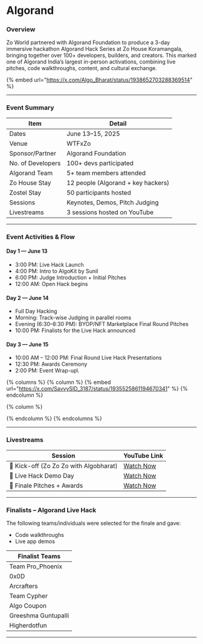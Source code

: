 # Algorand

### Overview

Zo World partnered with Algorand Foundation to produce a 3-day immersive hackathon Algorand Hack Series at Zo House Koramangala, bringing together over 100+ developers, builders, and creators. This marked one of Algorand India’s largest in-person activations, combining live pitches, code walkthroughs, content, and cultural exchange.

{% embed url="https://x.com/Algo_Bharat/status/1938652703288369514" %}

***

### Event Summary

| Item              | Detail                             |
| ----------------- | ---------------------------------- |
| Dates             | June 13–15, 2025                   |
| Venue             | WTFxZo                             |
| Sponsor/Partner   | Algorand Foundation                |
| No. of Developers | 100+ devs participated             |
| Algorand Team     | 5+ team members attended           |
| Zo House Stay     | 12 people (Algorand + key hackers) |
| Zostel Stay       | 50 participants hosted             |
| Sessions          | Keynotes, Demos, Pitch Judging     |
| Livestreams       | 3 sessions hosted on YouTube       |

***

### Event Activities & Flow

#### Day 1 — June 13

* 3:00 PM: Live Hack Launch
* 4:00 PM: Intro to AlgoKit by Sunil
* 6:00 PM: Judge Introduction + Initial Pitches
* 12:00 AM: Open Hack begins

#### Day 2 — June 14

* Full Day Hacking
* Morning: Track-wise Judging in parallel rooms
* Evening (6:30–8:30 PM): BYOP/NFT Marketplace Final Round Pitches
* 10:00 PM: Finalists for the Live Hack announced

#### Day 3 — June 15

* 10:00 AM – 12:00 PM: Final Round Live Hack Presentations
* 12:30 PM: Awards Ceremony
* 2:00 PM: Event Wrap-up\


{% columns %}
{% column %}
{% embed url="https://x.com/SavvySID_3187/status/1935525861194670341" %}
{% endcolumn %}

{% column %}

{% endcolumn %}
{% endcolumns %}

***

### Livestreams

| Session                                | YouTube Link                                                    |
| -------------------------------------- | --------------------------------------------------------------- |
| 🔹 Kick-off (Zo Zo Zo with Algobharat) | [Watch Now](https://youtube.com/live/Le0N93fSfRA?feature=share) |
| 🔹 Live Hack Demo Day                  | [Watch Now](https://youtube.com/live/Xl-UMtY07WU?feature=share) |
| 🔹 Finale Pitches + Awards             | [Watch Now](https://youtube.com/live/zdaq57waZu0?feature=share) |

***

### Finalists – Algorand Live Hack

The following teams/individuals were selected for the finale and gave:

* Code walkthroughs
* Live app demos

| **Finalist Teams**  |
| ------------------- |
| Team Pro\_Phoenix   |
| 0x0D                |
| Arcrafters          |
| Team Cypher         |
| Algo Coupon         |
| Greeshma Guntupalli |
| Higherdotfun        |

***

####

